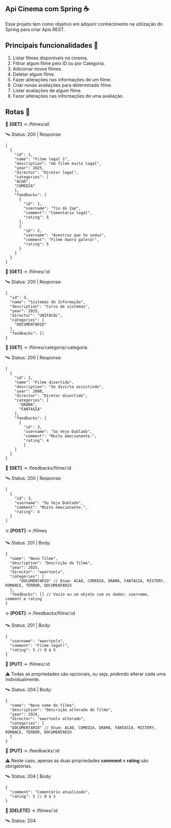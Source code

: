 ## Api Cinema com Spring ☕️
Esse projeto tem como objetivo em adquirir conhecimento na utilização do Spring para criar Apis REST.

## Principais funcionalidades 🔧
1. Listar filmes disponíveis no cinema.
2. Filtrar algum filme pelo ID ou por Categoria.
3. Adicionar novos filmes.
4. Deletar algum filme.
5. Fazer alterações nas informações de um filme.
6. Criar novas avaliações para determinado filme.
7. Listar avaliações de algum filme.
8. Fazer alterações nas informações de uma avaliação.

## Rotas 🚏

🔹 **[GET]** -> /filmes/all

🛰️ Status: 200 | Response:
```
[
  {
    "id": 1,
    "name": "Filme legal 1",
    "description": "Um filme muito legal",
    "year": 2025,
    "director": "Diretor legal",
    "categories": [
    "ACAO",
    "COMEDIA"
    ],
    "feedbacks": [
      {
        "id": 1,
        "username": "Tio do Zap",
        "comment": "Comentario legal",
        "rating": 5
      },
      {
        "id": 2,
        "username": "Avestruz que te seduz",
        "comment": "Filme daora galera!",
        "rating": 5
      }
    ]
  }
]
```
 
🔹 **[GET]** -> /filmes/:id

🛰️ Status: 200 | Response:
```
{
  "id": 3,
  "name": "Sistemas de Informação",
  "description": "Curso de sistemas",
  "year": 2025,
  "director": "UNIFACOL",
  "categories": [
    "DOCUMENTARIO"
  ],
  "feedbacks": []
}
```

🔹 **[GET]** -> /filmes/categoria/:categoria

🛰️ Status: 200 | Response:
```
[
  {
    "id": 2,
    "name": "Filme divertido",
    "description": "Se divirta assistindo",
    "year": 2000,
    "director": "Diretor divertido",
    "categories": [
      "DRAMA",
      "FANTASIA"
    ],
    "feedbacks": [
      {
        "id": 3,
        "username": "So Vejo Dublado",
        "comment": "Muito emocionante.",
        "rating": 4
        }
    ]
  }
]
```

🔹 **[GET]** -> /feedbacks/filme/:id

🛰️ Status: 200 | Response:
```
[
  {
    "id": 3,
    "username": "So Vejo Dublado",
    "comment": "Muito emocionante.",
    "rating": 4
  } 
]
```
 
❇️ **[POST]** -> /filmes

🛰️ Status: 201 | Body:
  ```
{
	"name": "Novo filme",
	"description": "Descrição do filme",
	"year": 2025,
	"director": "ewertonlx",
	"categories": [
		"DOCUMENTARIO" // Enum: ACAO, COMEDIA, DRAMA, FANTASIA, MISTERY, ROMANCE, TERROR, DOCUMENTARIO
	],
	"feedbacks": [] // Vazio ou um objeto com os dados: username, comment e rating
}
```

❇️ **[POST]** -> /feedbacks/filme/:id

🛰️ Status: 201 | Body:
```
{
  "username": "ewertonlx",
  "comment": "Filme legal!",
  "rating": 5 // 0 à 5
}
```

🔸 **[PUT]** -> /filmes/:id

⚠️ Todas as propriedades são opcionais, ou seja, podendo alterar cada uma individualmente.

🛰️ Status: 204 | Body:
```
{
  "name": "Novo nome do filme",
  "description": "Descrição alterada do filme",
  "year": 2024,
  "director": "ewertonlx alterado",
  "categories": [
  "DOCUMENTARIO" // Enum: ACAO, COMEDIA, DRAMA, FANTASIA, MISTERY, ROMANCE, TERROR, DOCUMENTARIO
  ]
}
```

🔸 **[PUT]** -> /feedbacks/:id

⚠️ Neste caso, apenas as duas propriedades **comment** e **rating** são obrigatórias.

🛰️ Status: 204 | Body:
```
{
  "comment": "Comentário atualizado",
  "rating": 5 // 0 à 5
}
```

🔻 **[DELETE]** -> /filmes/:id

🛰️ Status: 204
